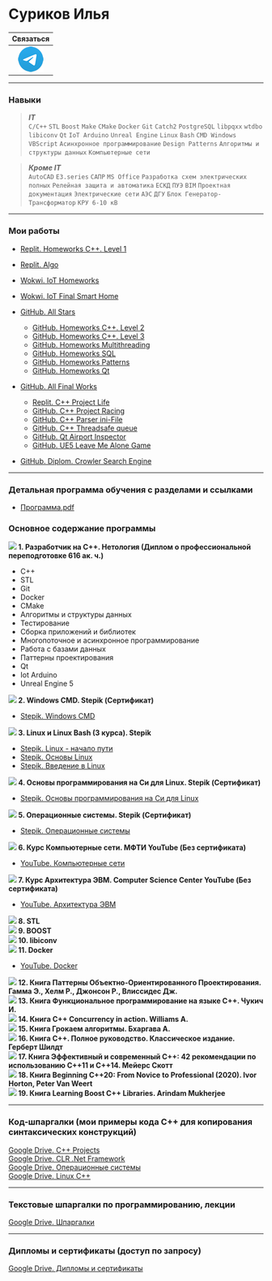 # Суриков Илья  

|Связаться|
|:---:|
|[![Telegramm](./img/TGLogo.png)](https://t.me/CxxICE "Telegramm")|

---
### Навыки  
>***IT***  
>`C/C++` `STL` `Boost` `Make` `CMake` `Docker` `Git` `Catch2` `PostgreSQL` `libpqxx` `wtdbo` `libiconv` `Qt` `IoT Arduino` `Unreal Engine` `Linux` `Bash` `CMD Windows` `VBScript` `Асинхронное программирование` `Design Patterns` `Алгоритмы и структуры данных` `Компьютерные сети`

>***Кроме IT***  
>`AutoCAD` `E3.series` `САПР` `MS Office` `Разработка схем электрических полных` `Релейная защита и автоматика` `ЕСКД` `ПУЭ` `BIM` `Проектная документация` `Электрические сети` `АЭС` `ДГУ` `Блок Генератор-Трансформатор` `КРУ 6-10 кВ`  

---
### Мои работы
- [Replit. Homeworks C++. Level 1](https://replit.com/@IliaSurikov)  
- [Replit. Algo](https://replit.com/@IliaSurikov)  

- [Wokwi. IoT Homeworks](https://wokwi.com/makers/cxxice)   
- [Wokwi. IoT Final Smart Home](https://wokwi.com/projects/383835342143394817)  

- [GitHub. All Stars](https://github.com/CxxICE?tab=stars)  
    - [GitHub. Homeworks С++. Level 2](https://github.com/stars/CxxICE/lists/003-cpp-basic)  
    - [GitHub. Homeworks С++. Level 3](https://github.com/stars/CxxICE/lists/005-cpp-advanced)  
    - [GitHub. Homeworks Multithreading](https://github.com/stars/CxxICE/lists/007-multithreading)  
    - [GitHub. Homeworks SQL](https://github.com/stars/CxxICE/lists/006-cpp-sql)  
    - [GitHub. Homeworks Patterns](https://github.com/stars/CxxICE/lists/008-patterns)  
    - [GitHub. Homeworks Qt](https://github.com/stars/CxxICE/lists/009-qt)  

- [GitHub. All Final Works](https://github.com/stars/CxxICE/lists/mortar-board-projects-c)  
    - [Replit. C++ Project Life](https://replit.com/@IliaSurikov/20221225ProjectLife?v=1#_Project_Life.cpp)  
    - [GitHub. C++ Project Racing](https://github.com/CxxICE/2_Project_Racing)  
    - [GitHub. C++ Parser ini-File](https://github.com/CxxICE/5_Parser_ini_File)  
    - [GitHub. C++ Threadsafe queue](https://github.com/CxxICE/7_Threadsafe_queue)  
    - [GitHub. Qt Airport Inspector](https://github.com/CxxICE/9_Qt_Airport_Inspector)  
    - [GitHub. UE5 Leave Me Alone Game](https://github.com/CxxICE/11_LeaveMeAlone)  

- [GitHub. Diplom. Crowler Search Engine](https://github.com/CxxICE/12_Crowler_Search_Engine)  

---
### Детальная программа обучения с разделами и ссылками  
- [Программа.pdf](./docs/Программа%20обучения.pdf)  

### Основное содержание программы

**![](https://geps.dev/progress/100)  1. Разработчик на С++. Нетология (Диплом о профессиональной переподготовке 616 ак. ч.)**  
- С++  
- STL
- Git
- Docker
- CMake
- Алгоритмы и структуры данных
- Тестирование
- Сборка приложений и библиотек
- Многопоточное и асинхронное программирование
- Работа с базами данных
- Паттерны проектирования
- Qt
- Iot Arduino
- Unreal Engine 5  

**![](https://geps.dev/progress/100)  2. Windows CMD. Stepik (Сертификат)**  
- [Stepik. Windows CMD](https://stepik.org/course/114966/)

**![](https://geps.dev/progress/100)  3. Linux и Linux Bash (3 курса). Stepik**  
- [Stepik. Linux - начало пути](https://stepik.org/course/126085/)  
- [Stepik. Основы Linux](https://stepik.org/course/762/)  
- [Stepik. Введение в Linux](https://stepik.org/course/73/)

**![](https://geps.dev/progress/100)  4. Основы программирования на Си для Linux. Stepik (Сертификат)**  
- [Stepik. Основы программирования на Си для Linux](https://stepik.org/course/548/)  

**![](https://geps.dev/progress/100)  5. Операционные системы. Stepik (Сертификат)**  
- [Stepik. Операционные системы](https://stepik.org/course/1780/)

**![](https://geps.dev/progress/100)  6. Курс Компьютерные сети. МФТИ YouTube (Без сертификата)**  
- [YouTube. Компьютерные сети](https://www.youtube.com/playlist?list=PLthfp5exSWErPFK_-EAhVtxO3XoY0gsSe)  

**![](https://geps.dev/progress/100)  7. Курс Архитектура ЭВМ. Computer Science Center YouTube (Без сертификата)**  
- [YouTube. Архитектура ЭВМ](https://www.youtube.com/playlist?list=PLnseyzyGdZdfv8H7LkvyVVE33fbBZaSdH)  

**![](https://geps.dev/progress/80)  8. STL**  
**![](https://geps.dev/progress/30)  9. BOOST**  
**![](https://geps.dev/progress/100)  10. libiconv**  
**![](https://geps.dev/progress/100)  11. Docker**   
- [YouTube. Docker](https://www.youtube.com/watch?v=O8N1lvkIjig&list=PLMj0F28ZbVqMP7E5QXIrAMCWTjSIiTbui&index=1)  

**![](https://geps.dev/progress/100)  12. Книга Паттерны Объектно-Ориентированного Проектирования. Гамма Э., Хелм Р., Джонсон Р., Влиссидес Дж.**  
**![](https://geps.dev/progress/100)  13. Книга Функциональное программирование на языке C++. Чукич И.**  
**![](https://geps.dev/progress/100)  14. Книга С++ Concurrency in action. Williams A.**  
**![](https://geps.dev/progress/100)  15. Книга Грокаем алгоритмы. Бхаргава А.**  
**![](https://geps.dev/progress/50)  16. Книга C++. Полное руководство. Классическое издание. Герберт Шилдт**  
**![](https://geps.dev/progress/30)  17. Книга Эффективный и современный С++: 42 рекомендации по использованию C++11 и C++14. Мейерс Скотт**  
**![](https://geps.dev/progress/30)  18. Книга Beginning C++20: From Novice to Professional (2020). Ivor Horton, Peter Van Weert**  
**![](https://geps.dev/progress/30)  19. Книга Learning Boost C++ Libraries. Arindam Mukherjee**  

---
### Код-шпаргалки (мои примеры кода C++ для копирования синтаксических конструкций)
[Google Drive. C++ Projects](https://drive.google.com/drive/folders/1LhtBWmUUXrAAMANe_ad3fuO40DEL60RC?usp=sharing)  
[Google Drive. CLR .Net Framework](https://drive.google.com/drive/folders/1_vBlcM6oozSb9O6v5cuZawDjOn-9acET?usp=sharing)  
[Google Drive. Операционные системы](https://drive.google.com/drive/folders/10-YOy9cxCJiS64qCgsE5UQJYvfxCdMUh?usp=sharing)  
[Google Drive. Linux C++](https://drive.google.com/drive/folders/1CMc1NXByeGAjZNcmXtfsD7tbbWLttWdV?usp=sharing)  

---
### Текстовые шпаргалки по программированию, лекции  
[Google Drive. Шпаргалки](https://drive.google.com/drive/folders/1KYI2GDd5zjWUwij_oPxtJF_9HnMkuLOL?usp=sharing)  

---
### Дипломы и сертификаты  (доступ по запросу)
[Google Drive. Дипломы и сертификаты](https://drive.google.com/drive/folders/1yA-aLgQqHpQ0X1z9dU2CzFymQd-qwWpQ?usp=sharing)  
